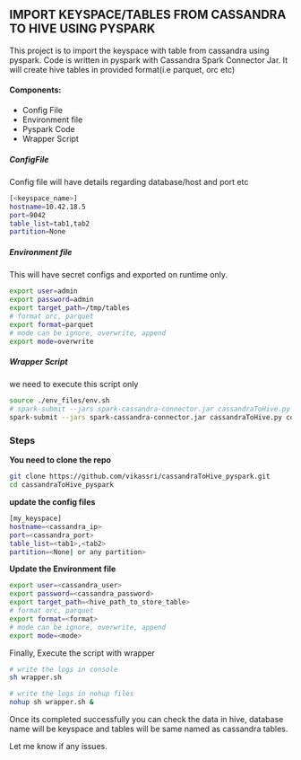 
## IMPORT KEYSPACE/TABLES FROM CASSANDRA TO HIVE USING PYSPARK

This project is to import the keyspace with table from cassandra using pyspark. Code is written in pyspark with Cassandra Spark Connector Jar. It will create hive tables in provided format(i.e parquet, orc etc)

#### **Components:**

* Config File
* Environment file
* Pyspark Code
* Wrapper Script


##### ConfigFile
Config file will have details regarding database/host and port etc
```bash
[<keyspace_name>]
hostname=10.42.18.5
port=9042
table_list=tab1,tab2
partition=None
```


##### Environment file
This will have secret configs and exported on runtime only.
```bash
export user=admin
export password=admin
export target_path=/tmp/tables
# format orc, parquet
export format=parquet
# mode can be ignore, overwrite, append
export mode=overwrite
```

##### Wrapper Script 
we need to execute this script only
```bash
source ./env_files/env.sh
# spark-submit --jars spark-cassandra-connector.jar cassandraToHive.py <config> <keyspace>
spark-submit --jars spark-cassandra-connector.jar cassandraToHive.py configs/config.ini test
```

### Steps 

**You need to clone the repo**
```bash
git clone https://github.com/vikassri/cassandraToHive_pyspark.git
cd cassandraToHive_pyspark
```

**update the config files**

```bash
[my_keyspace]
hostname=<cassandra_ip>
port=<cassandra_port>
table_list=<tab1>,<tab2>
partition=<None| or any partition>
```

**Update the Environment file**

```bash
export user=<cassandra_user>
export password=<cassandra_password>
export target_path=<hive_path_to_store_table>
# format orc, parquet
export format=<format>
# mode can be ignore, overwrite, append
export mode=<mode>
```
Finally, Execute the script with wrapper
```bash
# write the logs in console
sh wrapper.sh

# write the logs in nohup files
nohup sh wrapper.sh &
```

Once its completed successfully you can check the data in hive, database name will be keyspace and tables will be same named as cassandra tables.

Let me know if any issues.